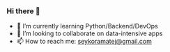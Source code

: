 ### Hi there 👋
- 🌱 I’m currently learning Python/Backend/DevOps
- 👯 I’m looking to collaborate on data-intensive apps
- 📫 How to reach me: seykoramatej@gmail.com
